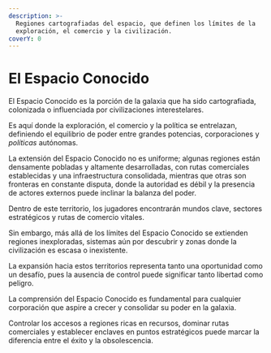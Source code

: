 ```yaml
---
description: >-
  Regiones cartografiadas del espacio, que definen los límites de la
  exploración, el comercio y la civilización.
coverY: 0
---
```


# El Espacio Conocido

El Espacio Conocido es la porción de la galaxia que ha sido cartografiada, colonizada o influenciada por civilizaciones interestelares.

Es aquí donde la exploración, el comercio y la política se entrelazan, definiendo el equilibrio de poder entre grandes potencias, corporaciones y _políticas_ autónomas.

La extensión del Espacio Conocido no es uniforme; algunas regiones están densamente pobladas y altamente desarrolladas, con rutas comerciales establecidas y una infraestructura consolidada, mientras que otras son fronteras en constante disputa, donde la autoridad es débil y la presencia de actores externos puede inclinar la balanza del poder.

Dentro de este territorio, los jugadores encontrarán mundos clave, sectores estratégicos y rutas de comercio vitales.

Sin embargo, más allá de los límites del Espacio Conocido se extienden regiones inexploradas, sistemas aún por descubrir y zonas donde la civilización es escasa o inexistente.

La expansión hacia estos territorios representa tanto una oportunidad como un desafío, pues la ausencia de control puede significar tanto libertad como peligro.

La comprensión del Espacio Conocido es fundamental para cualquier corporación que aspire a crecer y consolidar su poder en la galaxia.

Controlar los accesos a regiones ricas en recursos, dominar rutas comerciales y establecer enclaves en puntos estratégicos puede marcar la diferencia entre el éxito y la obsolescencia.
